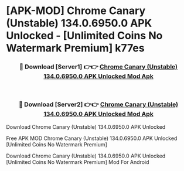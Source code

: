 # [APK-MOD] Chrome Canary (Unstable) 134.0.6950.0 APK Unlocked - [Unlimited Coins No Watermark Premium] k77es



<div align="center">
<h3>🔴 Download [Server1] 👉👉 <a href="https://momento.my/?title=Chrome_Canary_(Unstable)_134.0.6950.0_APK_Unlocked">Chrome Canary (Unstable) 134.0.6950.0 APK Unlocked Mod Apk</a></h3><br>

<h3>🔴 Download [Server2] 👉👉 <a href="https://momento.my/?title=Chrome_Canary_(Unstable)_134.0.6950.0_APK_Unlocked">Chrome Canary (Unstable) 134.0.6950.0 APK Unlocked Mod Apk</a></h3>
</div>



Download Chrome Canary (Unstable) 134.0.6950.0 APK Unlocked 

Free APK MOD Chrome Canary (Unstable) 134.0.6950.0 APK Unlocked [Unlimited Coins No Watermark Premium]

Download Chrome Canary (Unstable) 134.0.6950.0 APK Unlocked [Unlimited Coins No Watermark Premium] Mod For Android
